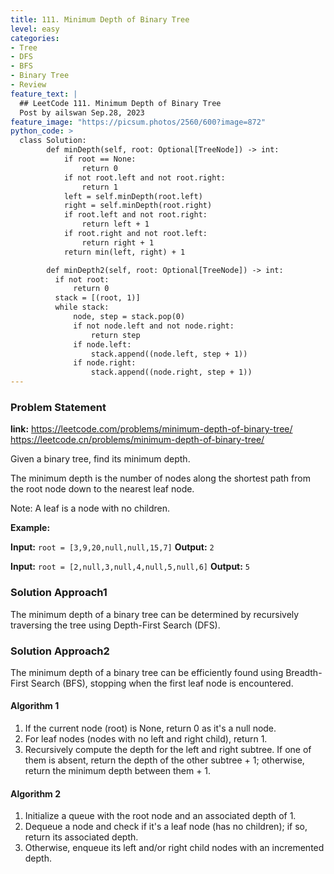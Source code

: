 ```yaml
---
title: 111. Minimum Depth of Binary Tree
level: easy
categories:
- Tree
- DFS
- BFS
- Binary Tree
- Review
feature_text: |
  ## LeetCode 111. Minimum Depth of Binary Tree
  Post by ailswan Sep.28, 2023
feature_image: "https://picsum.photos/2560/600?image=872"
python_code: >
  class Solution:
        def minDepth(self, root: Optional[TreeNode]) -> int:
            if root == None:
                return 0
            if not root.left and not root.right:
                return 1
            left = self.minDepth(root.left)
            right = self.minDepth(root.right)
            if root.left and not root.right:
                return left + 1
            if root.right and not root.left:
                return right + 1
            return min(left, right) + 1

        def minDepth2(self, root: Optional[TreeNode]) -> int:
          if not root:
              return 0
          stack = [(root, 1)]
          while stack:
              node, step = stack.pop(0)
              if not node.left and not node.right:
                  return step
              if node.left:
                  stack.append((node.left, step + 1))
              if node.right:
                  stack.append((node.right, step + 1))
---
```


### Problem Statement
**link:**
https://leetcode.com/problems/minimum-depth-of-binary-tree/
https://leetcode.cn/problems/minimum-depth-of-binary-tree/


Given a binary tree, find its minimum depth.

The minimum depth is the number of nodes along the shortest path from the root node down to the nearest leaf node.

Note: A leaf is a node with no children.


**Example:**

**Input:** `root = [3,9,20,null,null,15,7]`
**Output:** `2`
 
**Input:** `root = [2,null,3,null,4,null,5,null,6]`
**Output:** `5`
 

### Solution Approach1
The minimum depth of a binary tree can be determined by recursively traversing the tree using Depth-First Search (DFS).
### Solution Approach2
The minimum depth of a binary tree can be efficiently found using Breadth-First Search (BFS), stopping when the first leaf node is encountered.

#### Algorithm 1
1. If the current node (root) is None, return 0 as it's a null node.
2. For leaf nodes (nodes with no left and right child), return 1.
3. Recursively compute the depth for the left and right subtree. If one of them is absent, return the depth of the other subtree + 1; otherwise, return the minimum depth between them + 1.
#### Algorithm 2
1. Initialize a queue with the root node and an associated depth of 1.
2. Dequeue a node and check if it's a leaf node (has no children); if so, return its associated depth.
3. Otherwise, enqueue its left and/or right child nodes with an incremented depth.